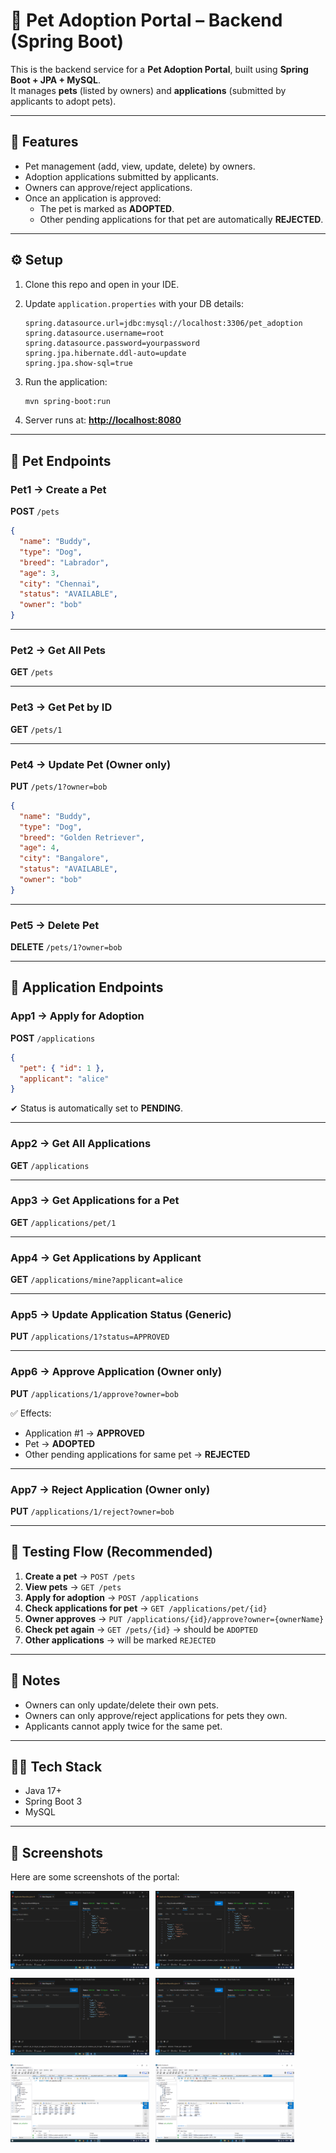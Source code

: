 # 🐾 Pet Adoption Portal – Backend (Spring Boot)

This is the backend service for a **Pet Adoption Portal**, built using **Spring Boot + JPA + MySQL**.  
It manages **pets** (listed by owners) and **applications** (submitted by applicants to adopt pets).

---

## 🚀 Features

- Pet management (add, view, update, delete) by owners.
- Adoption applications submitted by applicants.
- Owners can approve/reject applications.
- Once an application is approved:
  - The pet is marked as **ADOPTED**.
  - Other pending applications for that pet are automatically **REJECTED**.

---

## ⚙️ Setup

1. Clone this repo and open in your IDE.
2. Update `application.properties` with your DB details:

   ```properties
   spring.datasource.url=jdbc:mysql://localhost:3306/pet_adoption
   spring.datasource.username=root
   spring.datasource.password=yourpassword
   spring.jpa.hibernate.ddl-auto=update
   spring.jpa.show-sql=true
   ```

3. Run the application:

   ```bash
   mvn spring-boot:run
   ```

4. Server runs at: **[http://localhost:8080](http://localhost:8080)**

---

## 🐾 Pet Endpoints

### **Pet1 → Create a Pet**

**POST** `/pets`

```json
{
  "name": "Buddy",
  "type": "Dog",
  "breed": "Labrador",
  "age": 3,
  "city": "Chennai",
  "status": "AVAILABLE",
  "owner": "bob"
}
```

---

### **Pet2 → Get All Pets**

**GET** `/pets`

---

### **Pet3 → Get Pet by ID**

**GET** `/pets/1`

---

### **Pet4 → Update Pet (Owner only)**

**PUT** `/pets/1?owner=bob`

```json
{
  "name": "Buddy",
  "type": "Dog",
  "breed": "Golden Retriever",
  "age": 4,
  "city": "Bangalore",
  "status": "AVAILABLE",
  "owner": "bob"
}
```

---

### **Pet5 → Delete Pet**

**DELETE** `/pets/1?owner=bob`

---

## 📄 Application Endpoints

### **App1 → Apply for Adoption**

**POST** `/applications`

```json
{
  "pet": { "id": 1 },
  "applicant": "alice"
}
```

✔ Status is automatically set to **PENDING**.

---

### **App2 → Get All Applications**

**GET** `/applications`

---

### **App3 → Get Applications for a Pet**

**GET** `/applications/pet/1`

---

### **App4 → Get Applications by Applicant**

**GET** `/applications/mine?applicant=alice`

---

### **App5 → Update Application Status (Generic)**

**PUT** `/applications/1?status=APPROVED`

---

### **App6 → Approve Application (Owner only)**

**PUT** `/applications/1/approve?owner=bob`

✅ Effects:

- Application #1 → **APPROVED**
- Pet → **ADOPTED**
- Other pending applications for same pet → **REJECTED**

---

### **App7 → Reject Application (Owner only)**

**PUT** `/applications/1/reject?owner=bob`

---

## 🧪 Testing Flow (Recommended)

1. **Create a pet** → `POST /pets`
2. **View pets** → `GET /pets`
3. **Apply for adoption** → `POST /applications`
4. **Check applications for pet** → `GET /applications/pet/{id}`
5. **Owner approves** → `PUT /applications/{id}/approve?owner={ownerName}`
6. **Check pet again** → `GET /pets/{id}` → should be `ADOPTED`
7. **Other applications** → will be marked `REJECTED`

---

## 📌 Notes

- Owners can only update/delete their own pets.
- Owners can only approve/reject applications for pets they own.
- Applicants cannot apply twice for the same pet.

---

## 👨‍💻 Tech Stack

- Java 17+
- Spring Boot 3
- MySQL

---

## 📸 Screenshots

Here are some screenshots of the portal:

<p align="center" style="display:flex;gap:10px">
  <img src="./Screenshots/show-pets.png" width="44%" />
  <img src="./Screenshots/insert-pet.png" width="44%" />
</p>
<p align="center" style="display:flex;gap:10px">
  <img src="./Screenshots/get-pet-by-id.png" width="44%" />
  <img src="./Screenshots/delete-pet.png" width="44%" />
</p>
<p align="center" style="display:flex;gap:10px">
  <img src="./Screenshots/pet-database-status.png" width="44%" />
  <img src="./Screenshots/application-db-status.png" width="44%" />
</p>
